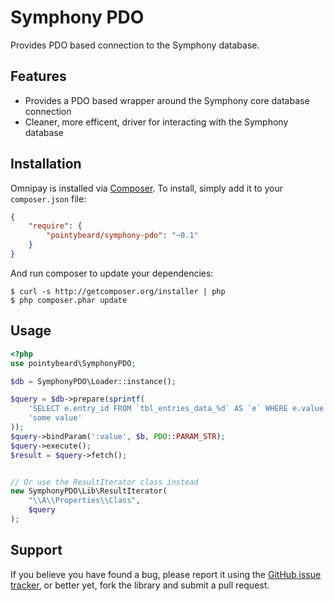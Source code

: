 Symphony PDO
===========

Provides PDO based connection to the Symphony database.

## Features

 * Provides a PDO based wrapper around the Symphony core database connection
 * Cleaner, more efficent, driver for interacting with the Symphony database

## Installation

Omnipay is installed via [Composer](http://getcomposer.org/). To install, simply add it
to your `composer.json` file:

```json
{
    "require": {
        "pointybeard/symphony-pdo": "~0.1"
    }
}
```

And run composer to update your dependencies:

    $ curl -s http://getcomposer.org/installer | php
    $ php composer.phar update


## Usage

```php
<?php
use pointybeard\SymphonyPDO;

$db = SymphonyPDO\Loader::instance();

$query = $db->prepare(sprintf(
    'SELECT e.entry_id FROM `tbl_entries_data_%d` AS `e` WHERE e.value = :value LIMIT 1',
    'some value'
));
$query->bindParam(':value', $b, PDO::PARAM_STR);
$query->execute();
$result = $query->fetch();


// Or use the ResultIterator class instead
new SymphonyPDO\Lib\ResultIterator(
	"\\A\\Properties\\Class",
	$query
);

```


## Support

If you believe you have found a bug, please report it using the [GitHub issue tracker](https://github.com/pointybeard/symphony-pdo/issues),
or better yet, fork the library and submit a pull request.